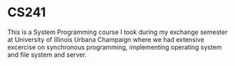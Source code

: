 # CS241
This is a System Programming course I took during my exchange semester at University of Illinois Urbana Champaign where we had extensive excercise on synchronous programming, implementing operating system and file system and server.
